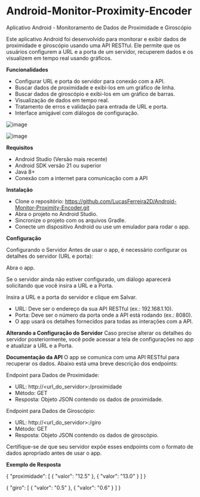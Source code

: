 # Android-Monitor-Proximity-Encoder
Aplicativo Android - Monitoramento de Dados de Proximidade e Giroscópio

Este aplicativo Android foi desenvolvido para monitorar e exibir dados de proximidade e giroscópio usando uma API RESTful. Ele permite que os usuários configurem a URL e a porta de um servidor, recuperem dados e os visualizem em tempo real usando gráficos.

**Funcionalidades**
* Configurar URL e porta do servidor para conexão com a API.
* Buscar dados de proximidade e exibi-los em um gráfico de linha.
* Buscar dados de giroscópio e exibi-los em um gráfico de barras.
* Visualização de dados em tempo real.
* Tratamento de erros e validação para entrada de URL e porta.
* Interface amigável com diálogos de configuração.

![image](https://github.com/user-attachments/assets/22ce11f5-0acb-4539-8cc6-8ace24a1b262)

![image](https://github.com/user-attachments/assets/a49a5f6e-a60e-4876-97e3-ad91f258be9d)


**Requisitos**
* Android Studio (Versão mais recente)
* Android SDK versão 21 ou superior
* Java 8+
* Conexão com a internet para comunicação com a API

**Instalação**
* Clone o repositório: https://github.com/LucasFerreira2D/Android-Monitor-Proximity-Encoder.git
* Abra o projeto no Android Studio.
* Sincronize o projeto com os arquivos Gradle.
* Conecte um dispositivo Android ou use um emulador para rodar o app.

**Configuração**

Configurando o Servidor
Antes de usar o app, é necessário configurar os detalhes do servidor (URL e porta):

Abra o app.

Se o servidor ainda não estiver configurado, um diálogo aparecerá solicitando que você insira a URL e a Porta.

Insira a URL e a porta do servidor e clique em Salvar.

* URL: Deve ser o endereço da sua API RESTful (ex.: 192.168.1.10).
* Porta: Deve ser o número da porta onde a API está rodando (ex.: 8080).
* O app usará os detalhes fornecidos para todas as interações com a API.

**Alterando a Configuração do Servidor**
Caso precise alterar os detalhes do servidor posteriormente, você pode acessar a tela de configurações no app e atualizar a URL e a Porta.

**Documentação da API**
O app se comunica com uma API RESTful para recuperar os dados. Abaixo está uma breve descrição dos endpoints:

Endpoint para Dados de Proximidade:
* URL: http://<url_do_servidor>:<porta>/proximidade
* Método: GET
* Resposta: Objeto JSON contendo os dados de proximidade.

Endpoint para Dados de Giroscópio:
* URL: http://<url_do_servidor>:<porta>/giro
* Método: GET
* Resposta: Objeto JSON contendo os dados de giroscópio.

Certifique-se de que seu servidor expõe esses endpoints com o formato de dados apropriado antes de usar o app.

**Exemplo de Resposta**

{
  "proximidade": [
    {
      "valor": "12.5"
    },
    {
      "valor": "13.0"
    }
  ]
}

{
  "giro": [
    {
      "valor": "0.5"
    },
    {
      "valor": "0.6"
    }
  ]
}
